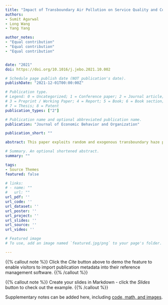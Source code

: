 ```yaml
---
title: "Impact of Transboundary Air Pollution on Service Quality and Consumer Satisfaction"
authors:
- Sumit Agarwal
- Long Wang
- Yang Yang

author_notes:
- "Equal contribution"
- "Equal contribution"
- "Equal contribution"


date: "2021"
doi: https://doi.org/10.1016/j.jebo.2021.10.002

# Schedule page publish date (NOT publication's date).
publishDate: "2021-12-01T00:00:00Z"

# Publication type.
# Legend: 0 = Uncategorized; 1 = Conference paper; 2 = Journal article;
# 3 = Preprint / Working Paper; 4 = Report; 5 = Book; 6 = Book section;
# 7 = Thesis; 8 = Patent
publication_types: ["2"]

# Publication name and optional abbreviated publication name.
publication: "Journal of Economic Behavior and Organization"

publication_short: ""

abstract: This paper exploits random and exogenous transboundary haze pollution in Singapore caused by forest fires in Indonesia to examine the causal effects of air pollution on firm productivity and consumer satisfaction. To measure firm productivity in the private sector, we use the subcategory review scores on service quality, and to estimate consumer satisfaction, we use the individual-level overall online review scores. We find that a significant reduction in consumer satisfaction related to increases in haze pollutant intensity is followed by a substantial rebound in consumer satisfaction for eight months after the haze completely dissipates. We also employ sentiment analysis to illuminate review data and to uncover the underlying mechanisms':' the decreased consumer satisfaction during the haze shock is caused by changing consumer mood, rather than by decreases in service quality; after the haze dissipates, consumer satisfaction is quickly restored and soon exceeds the previous level due to substantial improvements in service quality.

# Summary. An optional shortened abstract.
summary: ""

tags:
- Source Themes
featured: false

# links:
# - name: ""
#   url: ""
url_pdf: ''
url_code: ''
url_dataset: ''
url_poster: ''
url_project: ''
url_slides: ''
url_source: ''
url_video: ''

# Featured image
# To use, add an image named `featured.jpg/png` to your page's folder. 

---
```


{{% callout note %}}
Click the *Cite* button above to demo the feature to enable visitors to import publication metadata into their reference management software.
{{% /callout %}}

{{% callout note %}}
Create your slides in Markdown - click the *Slides* button to check out the example.
{{% /callout %}}

Supplementary notes can be added here, including [code, math, and images](https://wowchemy.com/docs/writing-markdown-latex/).
